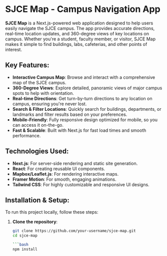# SJCE Map - Campus Navigation App

**SJCE Map** is a Next.js-powered web application designed to help users easily navigate the SJCE campus. The app provides accurate directions, real-time location updates, and 360-degree views of key locations on campus. Whether you're a student, faculty member, or visitor, SJCE Map makes it simple to find buildings, labs, cafeterias, and other points of interest.

## Key Features:
- **Interactive Campus Map**: Browse and interact with a comprehensive map of the SJCE campus.
- **360-Degree Views**: Explore detailed, panoramic views of major campus spots to help with orientation.
- **Real-time Directions**: Get turn-by-turn directions to any location on campus, ensuring you're never lost.
- **Search & Filter Locations**: Quickly search for buildings, departments, or landmarks and filter results based on your preferences.
- **Mobile-Friendly**: Fully responsive design optimized for mobile, so you can access it on-the-go.
- **Fast & Scalable**: Built with Next.js for fast load times and smooth performance.

## Technologies Used:
- **Next.js**: For server-side rendering and static site generation.
- **React**: For creating reusable UI components.
- **Mapbox/Leaflet.js**: For rendering interactive maps.
- **Framer Motion**: For smooth, engaging animations.
- **Tailwind CSS**: For highly customizable and responsive UI designs.

## Installation & Setup:
To run this project locally, follow these steps:

1. **Clone the repository**:
   ```bash
   git clone https://github.com/your-username/sjce-map.git
   cd sjce-map

   ```bash
   npm install
